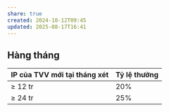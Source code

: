 ```yaml
---
share: true
created: 2024-10-12T09:45
updated: 2025-08-17T16:41
---
```

## Hàng tháng
| IP của TVV mới tại tháng xét | Tỷ lệ thưởng |
| ---------------------------- | ------------ |
| ≥ 12 tr                      | 20%          |
| ≥ 24 tr                      | 25%          |

